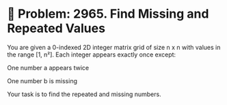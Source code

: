 # 📌 Problem: 2965. Find Missing and Repeated Values
You are given a 0-indexed 2D integer matrix grid of size n x n with values in the range [1, n²]. Each integer appears exactly once except:

One number a appears twice

One number b is missing

Your task is to find the repeated and missing numbers.